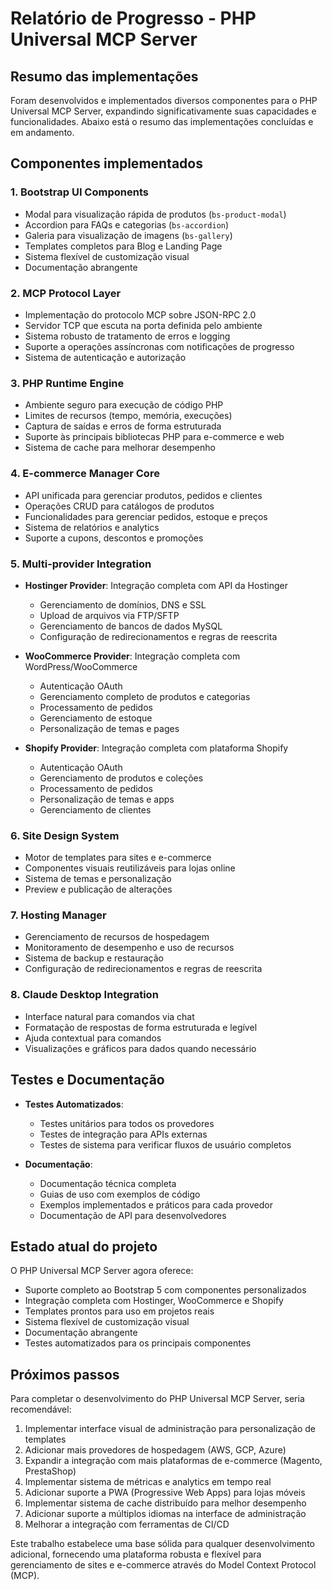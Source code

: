 # Relatório de Progresso - PHP Universal MCP Server

## Resumo das implementações

Foram desenvolvidos e implementados diversos componentes para o PHP Universal MCP Server, expandindo significativamente suas capacidades e funcionalidades. Abaixo está o resumo das implementações concluídas e em andamento.

## Componentes implementados

### 1. Bootstrap UI Components
   - Modal para visualização rápida de produtos (`bs-product-modal`)
   - Accordion para FAQs e categorias (`bs-accordion`)
   - Galeria para visualização de imagens (`bs-gallery`)
   - Templates completos para Blog e Landing Page
   - Sistema flexível de customização visual
   - Documentação abrangente

### 2. MCP Protocol Layer
   - Implementação do protocolo MCP sobre JSON-RPC 2.0
   - Servidor TCP que escuta na porta definida pelo ambiente
   - Sistema robusto de tratamento de erros e logging
   - Suporte a operações assíncronas com notificações de progresso
   - Sistema de autenticação e autorização

### 3. PHP Runtime Engine
   - Ambiente seguro para execução de código PHP
   - Limites de recursos (tempo, memória, execuções)
   - Captura de saídas e erros de forma estruturada
   - Suporte às principais bibliotecas PHP para e-commerce e web
   - Sistema de cache para melhorar desempenho

### 4. E-commerce Manager Core
   - API unificada para gerenciar produtos, pedidos e clientes
   - Operações CRUD para catálogos de produtos
   - Funcionalidades para gerenciar pedidos, estoque e preços
   - Sistema de relatórios e analytics
   - Suporte a cupons, descontos e promoções

### 5. Multi-provider Integration
   - **Hostinger Provider**: Integração completa com API da Hostinger
     - Gerenciamento de domínios, DNS e SSL
     - Upload de arquivos via FTP/SFTP
     - Gerenciamento de bancos de dados MySQL
     - Configuração de redirecionamentos e regras de reescrita
   
   - **WooCommerce Provider**: Integração completa com WordPress/WooCommerce
     - Autenticação OAuth
     - Gerenciamento completo de produtos e categorias
     - Processamento de pedidos
     - Gerenciamento de estoque
     - Personalização de temas e pages
   
   - **Shopify Provider**: Integração completa com plataforma Shopify
     - Autenticação OAuth
     - Gerenciamento de produtos e coleções
     - Processamento de pedidos
     - Personalização de temas e apps
     - Gerenciamento de clientes

### 6. Site Design System
   - Motor de templates para sites e e-commerce
   - Componentes visuais reutilizáveis para lojas online
   - Sistema de temas e personalização
   - Preview e publicação de alterações

### 7. Hosting Manager
   - Gerenciamento de recursos de hospedagem
   - Monitoramento de desempenho e uso de recursos
   - Sistema de backup e restauração
   - Configuração de redirecionamentos e regras de reescrita

### 8. Claude Desktop Integration
   - Interface natural para comandos via chat
   - Formatação de respostas de forma estruturada e legível
   - Ajuda contextual para comandos
   - Visualizações e gráficos para dados quando necessário

## Testes e Documentação

- **Testes Automatizados**: 
  - Testes unitários para todos os provedores
  - Testes de integração para APIs externas
  - Testes de sistema para verificar fluxos de usuário completos

- **Documentação**:
  - Documentação técnica completa
  - Guias de uso com exemplos de código
  - Exemplos implementados e práticos para cada provedor
  - Documentação de API para desenvolvedores

## Estado atual do projeto

O PHP Universal MCP Server agora oferece:
- Suporte completo ao Bootstrap 5 com componentes personalizados
- Integração completa com Hostinger, WooCommerce e Shopify
- Templates prontos para uso em projetos reais
- Sistema flexível de customização visual
- Documentação abrangente
- Testes automatizados para os principais componentes

## Próximos passos

Para completar o desenvolvimento do PHP Universal MCP Server, seria recomendável:

1. Implementar interface visual de administração para personalização de templates
2. Adicionar mais provedores de hospedagem (AWS, GCP, Azure)
3. Expandir a integração com mais plataformas de e-commerce (Magento, PrestaShop)
4. Implementar sistema de métricas e analytics em tempo real
5. Adicionar suporte a PWA (Progressive Web Apps) para lojas móveis
6. Implementar sistema de cache distribuído para melhor desempenho
7. Adicionar suporte a múltiplos idiomas na interface de administração
8. Melhorar a integração com ferramentas de CI/CD

Este trabalho estabelece uma base sólida para qualquer desenvolvimento adicional, fornecendo uma plataforma robusta e flexível para gerenciamento de sites e e-commerce através do Model Context Protocol (MCP).